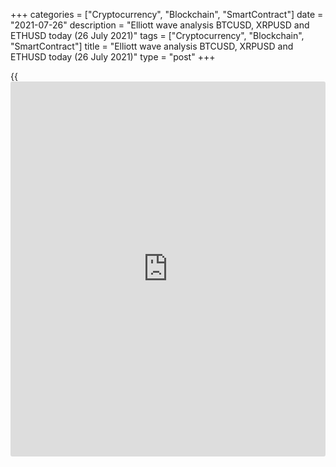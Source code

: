 +++
categories = ["Cryptocurrency", "Blockchain", "SmartContract"]
date = "2021-07-26"
description = "Elliott wave analysis BTCUSD, XRPUSD and ETHUSD today (26 July 2021)"
tags = ["Cryptocurrency", "Blockchain", "SmartContract"]
title = "Elliott wave analysis BTCUSD, XRPUSD and ETHUSD today (26 July 2021)"
type = "post"
+++

{{<iframe id="large-banner" src="https://www.bounty.group/#slide=26.0" width="100%" height="600" scrolling="no" style="border: 0px solid rgb(216, 221, 230); border-radius: 3px;">}}

2021-07-26

2021-07-26

Short-term forecast for BTCUSD, XRPUSD and ETHUSD 26.07.2021Roman Onegin

I welcome my readers!

I have prepared a short-term cryptocurrency forecast based on Elliott
wave analysis of Bitcoin, Ripple, and Ethereum. I offer entry signals to
trade each cryptocurrency.

Ethereum and Ripple are rising in the bullish impulses, which have not
yet completed and should continue unfolding.

The article covers the following subjects:

##  **Elliott wave Bitcoin analysis**

The BTCUSD market is developing the corrective wave [B] as a double
zigzag (W)-(X)-(Y). The first two legs of this formation, sub-waves (W)
and (X) have completed. There is now unfolding the bullish wave (Y) as a
zigzag A-B-C. Impulse wave A seems to have completed. Therefore, there
should be developing correction B and impulse C, as outlined in the
chart. The C wave should be shorter than the A wave and finish at a
level of around 38910.00, where wave (Y) will be 123.6% of wave (W).

### Trading plan for [BTCUSD][1] today:

Buy 38246.00, TP 38910.00

* * *

##  **Elliott wave Ripple analysis**

The XRPUSD market continues forming the horizontal pattern as a flat
A-B-C. Wave A is a zigzag [A]-[B]-[C]. Corrective wave B is a triple
zigzag [W]-[X]-[Y]-[X]-[Z]. Wave C, like in all flats, has the impulse
structure; it has not yet finished. There is now unfolding the middle
leg of the final sub-wave [5] in the C impulse, that is sub-wave (3).
Wave (3) should end at a level of around 0.667. After the indicated
level is reached by the price, the price should be corrected down in
sub-wave (4). Afterwards, the market will resume rising in the final
sub-wave (5), as outlined in the chart.

### Trading plan for [XRPUSD][2] **** today:

Buy 0.647, TP 0.667

* * *

##  **Elliott wave Ethereum analysis**

The ETHUSD market continues rising in corrective wave B, which is
unfolding as a zigzag [A]-[B]-[C]. Wave [A] is a leading diagonal,
corrective wave [B] is a bearish triple zigzag (W)-(X)-(Y)-(XX)-(Z). The
market is now rising in the final impulse wave [C]. The price should be
soon corrected down in a small sub-wave (4) and continue rising in sub-
wave (5), as outlined in the chart. The entire wave [C] should end at a
level of 2425.00, where wave [C] will be equal to wave [A].

### Trading plan for [ETHUSD][3] **** today:

Buy 2295.63, TP 2425.00

* * *

P.S. Did you like my article? Share it in social networks: it will be
the best “thank you" :)

Ask me questions and comment below. I’ll be glad to answer your
questions and give necessary explanations.

 **Useful links:**

  * I recommend trying to trade with a reliable broker [here][4]. The system allows you to trade by yourself or copy successful traders from all across the globe.
  * Use my promo-code BLOG for getting deposit bonus 50% on LiteForex platform. Just enter this code in the appropriate field while [depositing][5] your trading account.
  * Telegram chat for traders: <t.me/liteforexengchat>. We are sharing the signals and trading experience
  * Telegram channel with high-quality analytics, Forex reviews, training articles, and other useful things for traders <t.me/liteforex>

## Price chart of BTCUSD in real time mode

The content of this article reflects the author’s opinion and does not
necessarily reflect the official position of LiteForex. The material
published on this page is provided for informational purposes only and
should not be considered as the provision of investment advice for the
purposes of Directive 2004/39/EC.

Rate this article:

{{value}}

( {{count}} {{title}} )

   1. my.liteforex.com/trading/chart?symbol=BTCUSD
   2. my.liteforex.com/trading/chart?symbol=XRPUSD
   3. my.liteforex.com/trading/chart?symbol=ETHUSD
   4. my.liteforex.com/?category=analysts-opinions&slug=short-term-forecast-for-[BTC](https://www.playgroundfx.com/blog/who-is-the-creator-of-bitcoin/)usd-xrpusd-and-ethusd-26072021&openPopup=%2Fregistration%2Fpopup&utm_source=blog&utm_medium=article&utm_campaign=bonus
   5. my.liteforex.com/deposit/?category=analysts-opinions&slug=short-term-forecast-for-[BTC](https://www.playgroundfx.com/blog/who-is-the-creator-of-bitcoin/)usd-xrpusd-and-ethusd-26072021&promo_code=BLOG&utm_source=blog&utm_medium=article&utm_campaign=bonus